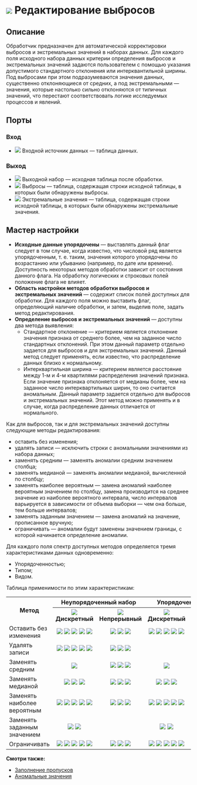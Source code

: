 # ![ ](../../images/icons/components/e-lim-out-lier_default.svg) Редактирование выбросов

## Описание

Обработчик предназначен для автоматической корректировки выбросов и экстремальных значений в наборах данных. Для каждого поля исходного набора данных критерии определения выбросов и экстремальных значений задаются пользователем с помощью указания допустимого стандартного отклонения или интерквантильной ширины. Под выбросами при этом подразумеваются значения данных, существенно отклоняющиеся от средних, а под экстремальными — значения, которые настолько сильно отклоняются от типичных значений, что перестают соответствовать логике исследуемых процессов и явлений.

## Порты

### Вход

* ![ ](../../images/icons/app/node/ports/inputs/table_inactive.svg) Входной источник данных — таблица данных.

### Выход

* ![ ](../../images/icons/app/node/ports/outputs/table_inactive.svg) Выходной набор — исходная таблица после обработки.
* ![ ](../../images/icons/app/node/ports/outputs/table_inactive.svg) Выбросы — таблица, содержащая строки исходной таблицы, в которых были обнаружены выбросы.
* ![ ](../../images/icons/app/node/ports/outputs/table_inactive.svg) Экстремальные значения — таблица, содержащая строки исходной таблицы, в которых были обнаружены экстремальные значения.

## Мастер настройки

* **Исходные данные упорядочены** — выставлять данный флаг следует в том случае, когда известно, что числовой ряд является упорядоченным, т. е. таким, значения которого упорядочены по возрастанию или убыванию (например, по дате или времени). Доступность некоторых методов обработки зависит от состояния данного флага. На обработку логических и строковых полей положение флага не влияет.
* **Область настройки методов обработки выбросов и экстремальных значений** — содержит список полей доступных для обработки. Для каждого поля можно выставить флаг, определяющий наличие обработки, и затем, выделив поле, задать метод редактирования.
* **Определение выбросов и экстремальных значений** — доступны два метода выявления:
  * Стандартное отклонение — критерием является отклонение значения признака от среднего более, чем на заданное число стандартных отклонений. При этом данный параметр отдельно задается для выбросов и для экстремальных значений. Данный метод следует применять, если известно, что распределение данных близко к нормальному.
  * Интерквартильная ширина — критерием является расстояние между 1-м и 4-м квартилями распределения значений признака. Если значение признака отклоняется от медианы более, чем на заданное число интерквартильных ширин, то оно считается аномальным. Данный параметр задается отдельно для выбросов и экстремальных значений. Этот метод можно применять и в случае, когда распределение данных отличается от нормального.

Как для выбросов, так и для экстремальных значений доступны следующие методы редактирования:

* оставить без изменения;
* удалять записи — исключить строки с аномальными значениями из набора данных;
* заменять средним — заменять аномалии средним значением столбца;
* заменять медианой — заменять аномалии медианой, вычисленной по столбцу;
* заменять наиболее вероятным — замена аномалий наиболее вероятным значением по столбцу, замена производится на среднее значение из наиболее вероятного интервала, число интервалов варьируется в зависимости от объема выборки — чем она больше, тем больше интервалов;
* заменять заданным значением — замена аномалий на значение, прописанное вручную;
* ограничивать — аномалии будут заменены значением границы, с которой начинается определение аномалии.

Для каждого поля спектр доступных методов определяется тремя характеристиками данных одновременно:

* Упорядоченностью;
* Типом;
* Видом.

Таблица применимости по этим характеристикам:

<table>
<tr><th rowspan=2 align=center>Метод</th><th colspan=2 align=center>Неупорядоченный набор</th><th colspan=2 align=center>Упорядоченный набор</th></tr>
<tr><th align=center><img src=../../images/icons/data-types/discrete_default.svg> Дискретный</th><th align=center><img src=../../images/icons/data-types/continuous_default.svg> Непрерывный</th><th align=center><img src=../../images/icons/data-types/discrete_default.svg> Дискретный</th><th align=center><img src=../../images/icons/data-types/continuous_default.svg> Непрерывный</th></tr>
<tr><td align=left>Оставить без изменения</td><td align=center><img src=../../images/icons/data-types/boolean_default.svg> <img src=../../images/icons/data-types/datetime_default.svg> <img src=../../images/icons/data-types/float_default.svg> <img src=../../images/icons/data-types/integer_default.svg> <img src=../../images/icons/data-types/string_default.svg></td><td align=center><img src=../../images/icons/data-types/datetime_default.svg> <img src=../../images/icons/data-types/float_default.svg> <img src=../../images/icons/data-types/integer_default.svg></td><td align=center><img src=../../images/icons/data-types/boolean_default.svg> <img src=../../images/icons/data-types/datetime_default.svg> <img src=../../images/icons/data-types/float_default.svg> <img src=../../images/icons/data-types/integer_default.svg> <img src=../../images/icons/data-types/string_default.svg></td><td align=center><img src=../../images/icons/data-types/datetime_default.svg> <img src=../../images/icons/data-types/float_default.svg> <img src=../../images/icons/data-types/integer_default.svg></td></tr>
<tr><td align=left>Удалять записи</td><td align=center><img src=../../images/icons/data-types/boolean_default.svg> <img src=../../images/icons/data-types/datetime_default.svg> <img src=../../images/icons/data-types/float_default.svg> <img src=../../images/icons/data-types/integer_default.svg> <img src=../../images/icons/data-types/string_default.svg></td><td align=center><img src=../../images/icons/data-types/datetime_default.svg> <img src=../../images/icons/data-types/float_default.svg> <img src=../../images/icons/data-types/integer_default.svg></td><td align=center></td><td></td><td></td></tr>
<tr><td align=left>Заменять средним</td><td align=center><img src=../../images/icons/data-types/datetime_default.svg></td><td align=center><img src=../../images/icons/data-types/datetime_default.svg> <img src=../../images/icons/data-types/float_default.svg> <img src=../../images/icons/data-types/integer_default.svg></td><td align=center><img src=../../images/icons/data-types/datetime_default.svg></td><td align=center><img src=../../images/icons/data-types/datetime_default.svg> <img src=../../images/icons/data-types/float_default.svg> <img src=../../images/icons/data-types/integer_default.svg></td></tr>
<tr><td align=left>Заменять медианой</td><td align=center><img src=../../images/icons/data-types/datetime_default.svg> <img src=../../images/icons/data-types/float_default.svg> <img src=../../images/icons/data-types/integer_default.svg></td><td align=center><img src=../../images/icons/data-types/datetime_default.svg> <img src=../../images/icons/data-types/float_default.svg> <img src=../../images/icons/data-types/integer_default.svg></td><td align=center><img src=../../images/icons/data-types/datetime_default.svg> <img src=../../images/icons/data-types/float_default.svg> <img src=../../images/icons/data-types/integer_default.svg></td><td align=center><img src=../../images/icons/data-types/datetime_default.svg> <img src=../../images/icons/data-types/float_default.svg> <img src=../../images/icons/data-types/integer_default.svg></td></tr>
<tr><td align=left>Заменять наиболее вероятным</td><td align=center><img src=../../images/icons/data-types/boolean_default.svg> <img src=../../images/icons/data-types/datetime_default.svg> <img src=../../images/icons/data-types/float_default.svg> <img src=../../images/icons/data-types/integer_default.svg> <img src=../../images/icons/data-types/string_default.svg></td><td align=center><img src=../../images/icons/data-types/datetime_default.svg> <img src=../../images/icons/data-types/float_default.svg> <img src=../../images/icons/data-types/integer_default.svg></td><td align=center><img src=../../images/icons/data-types/boolean_default.svg> <img src=../../images/icons/data-types/datetime_default.svg> <img src=../../images/icons/data-types/float_default.svg> <img src=../../images/icons/data-types/integer_default.svg> <img src=../../images/icons/data-types/string_default.svg></td><td align=center><img src=../../images/icons/data-types/datetime_default.svg> <img src=../../images/icons/data-types/float_default.svg> <img src=../../images/icons/data-types/integer_default.svg></td></tr>
<tr><td align=left>Заменять заданным значением</td><td align=center><img src=../../images/icons/data-types/boolean_default.svg> <img src=../../images/icons/data-types/string_default.svg></td><td></td><td align=center> <img src=../../images/icons/data-types/boolean_default.svg> <img src=../../images/icons/data-types/string_default.svg></td><td></td>
<tr><td align=left>Ограничивать</td><td align=center><img src=../../images/icons/data-types/boolean_default.svg> <img src=../../images/icons/data-types/datetime_default.svg> <img src=../../images/icons/data-types/float_default.svg> <img src=../../images/icons/data-types/integer_default.svg> <img src=../../images/icons/data-types/string_default.svg></td><td align=center><img src=../../images/icons/data-types/datetime_default.svg> <img src=../../images/icons/data-types/float_default.svg> <img src=../../images/icons/data-types/integer_default.svg></td><td align=center><img src=../../images/icons/data-types/boolean_default.svg> <img src=../../images/icons/data-types/datetime_default.svg> <img src=../../images/icons/data-types/float_default.svg> <img src=../../images/icons/data-types/integer_default.svg> <img src=../../images/icons/data-types/string_default.svg></td><td align=center><img src=../../images/icons/data-types/datetime_default.svg> <img src=../../images/icons/data-types/float_default.svg> <img src=../../images/icons/data-types/integer_default.svg></td></tr>
</table>

**Смотри также:**

* [Заполнение пропусков](../../processors/preprocessing/filling-omissions.md)
* [Аномальные значения](https://wiki.loginom.ru/articles/outlier.html)
